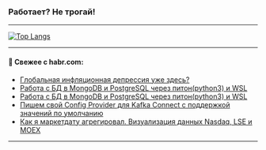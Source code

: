 ### Работает? Не трогай!

---
<!--
#### 🛠️ Technical stack:

![Java](https://img.shields.io/badge/Java-informational?logo=Oracle&style=flat&logoColor=white&color=FF4500)
![Kotlin](https://img.shields.io/badge/Kotlin-informational?logo=Kotlin&style=flat&logoColor=white&color=774D97)
![TS](https://img.shields.io/badge/TypeScript-informational?logo=typeScript&style=flat&logoColor=black&color=017acc)
![Python](https://img.shields.io/badge/Python-informational?logo=Python&style=flat&logoColor=black&color=ffdd54) <br>
![Spring](https://img.shields.io/badge/Spring-informational?logo=Spring&style=flat&logoColor=white&color=6DB33F) 
![SpringBoot](https://img.shields.io/badge/SpringBoot-informational?logo=SpringBoot&style=flat&logoColor=white&color=6DB33F)
![Nest](https://img.shields.io/badge/NestJS-informational?logo=NestJS&style=flat&logoColor=white&color=E0234E) 
![NodeJS](https://img.shields.io/badge/NodeJS-informational?logo=node.js&style=flat&logoColor=white&color=70A760)<br>
![PostgreSQL](https://img.shields.io/badge/PostgreSQL-informational?logo=PostgreSQL&style=flat&logoColor=white&color=DAA520)
![MongoDB](https://img.shields.io/badge/MongoDB-informational?logo=MongoDB&style=flat&logoColor=white&color=870000)
![Apache](https://img.shields.io/badge/Apache-informational?logo=apache&style=flat&logoColor=white&color=f74e28)

___ 
-->

<!--- #### 🛠️ : --->

[![Top Langs](https://github-readme-stats-82jvfl3w3-advtsettinggmailcoms-projects.vercel.app/api/top-langs/?username=zloylis&langs_count=10&hide_title=true&title_color=e6edf3&size_weight=0.5&count_weight=0.5&layout=compact&hide_progress=true&hide_border=true&theme=dracula)](https://github.com/zloylis)

<!---


####  :octocat:&nbsp;&nbsp; Статистика:

![GitHub stats](https://github-readme-stats-u2qms2cxw-advtsettinggmailcoms-projects.vercel.app/api?username=zloylis&show_icons=true&hide_border=true&theme=dracula&title_color=e6edf3&include_all_commits=true&count_private=true&hide_rank=false&hide_title=true&rank_icon=github)
-->
---

#### 💬 Свежее с habr.com:

<!-- BLOG-POST-LIST:START -->
- [Глобальная инфляционная депрессия уже здесь?](https://habr.com/ru/articles/885798/?utm_source=habrahabr&utm_medium=rss&utm_campaign=885798)
- [Работа с БД в MongoDB и PostgreSQL через питон&lpar;python3&rpar; и WSL](https://habr.com/ru/articles/885824/?utm_source=habrahabr&utm_medium=rss&utm_campaign=885824)
- [Работа с БД в MongoDB и PostgreSQL через питон&lpar;python3&rpar; и WSL](https://habr.com/ru/articles/885822/?utm_source=habrahabr&utm_medium=rss&utm_campaign=885822)
- [Пишем свой Config Provider для Kafka Connect с поддержкой значений по умолчанию](https://habr.com/ru/articles/885810/?utm_source=habrahabr&utm_medium=rss&utm_campaign=885810)
- [Как я маркетдату агрегировал. Визуализация данных Nasdaq, LSE и MOEX](https://habr.com/ru/articles/884938/?utm_source=habrahabr&utm_medium=rss&utm_campaign=884938)
<!-- BLOG-POST-LIST:END -->

---
